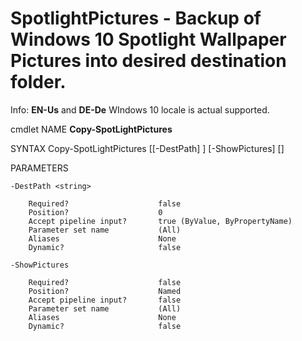 # SpotlightPictures - Backup of Windows 10 Spotlight Wallpaper Pictures into desired destination folder.

Info: <b>EN-Us</b> and <b>DE-De</b> WIndows 10 locale is actual supported.

cmdlet NAME
    <b>Copy-SpotLightPictures</b>

SYNTAX
    Copy-SpotLightPictures [[-DestPath] <string>] [-ShowPictures]  [<CommonParameters>]


PARAMETERS
    
    -DestPath <string>

        Required?                    false
        Position?                    0
        Accept pipeline input?       true (ByValue, ByPropertyName)
        Parameter set name           (All)
        Aliases                      None
        Dynamic?                     false

    -ShowPictures

        Required?                    false
        Position?                    Named
        Accept pipeline input?       false
        Parameter set name           (All)
        Aliases                      None
        Dynamic?                     false
